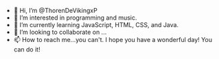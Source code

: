 - 👋 Hi, I’m @ThorenDeVikingxP
- 👀 I’m interested in programming and music.
- 🌱 I’m currently learning JavaScript, HTML, CSS, and Java.
- 💞️ I’m looking to collaborate on ...
- 📫 How to reach me...you can't.
I hope you have a wonderful day! You can do it!

<!---
ThorenDeVikingxP/ThorenDeVikingxP is a ✨ special ✨ repository because its `README.md` (this file) appears on your GitHub profile.
You can click the Preview link to take a look at your changes.
--->
